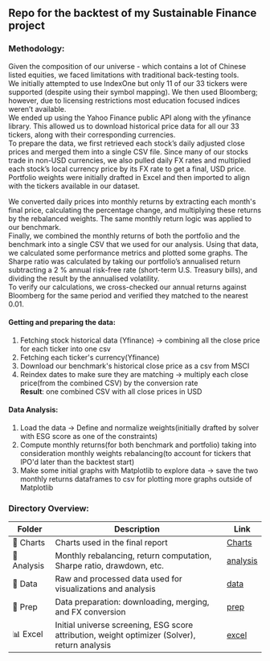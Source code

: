 ## Repo for the backtest of my Sustainable Finance project

### Methodology: 
Given the composition of our universe - which contains a lot of Chinese listed equities, we faced
limitations with traditional back-testing tools.   
We initially attempted to use IndexOne but only 11 of our 33 tickers were supported (despite using their symbol mapping). We then used Bloomberg; however, due to licensing restrictions most education focused indices weren’t available.  
We ended up using the Yahoo Finance public API along with the yfinance library. This allowed us to
download historical price data for all our 33 tickers, along with their corresponding currencies.  
To prepare the data, we first retrieved each stock’s daily adjusted close prices and merged them into a
single CSV file. Since many of our stocks trade in non-USD currencies, we also pulled daily FX rates and
multiplied each stock’s local currency price by its FX rate to get a final, USD price.   
Portfolio weights were initially drafted in Excel and then imported to align with the tickers available in our dataset.  

We converted daily prices into monthly returns by extracting each month's final price, calculating
the percentage change, and multiplying these returns by the rebalanced weights. The same monthly return
logic was applied to our benchmark.  
Finally, we combined the monthly returns of both the portfolio and the benchmark into a single CSV that we used for our analysis. Using that data, we calculated some performance metrics and plotted some graphs. The Sharpe ratio was calculated by taking our portfolio’s annualised return subtracting a 2 % annual risk-free rate (short-term U.S. Treasury bills), and dividing the result by the annualised volatility.  
To verify our calculations, we cross-checked our annual returns against Bloomberg for the same period and verified they matched to the nearest 0.01.  


#### Getting and preparing the data:
1. Fetching stock historical data (Yfinance) -> combining all the close price for each ticker into one csv  
2. Fetching each ticker's currency(Yfinance)
3. Download our benchmark's historical close price as a csv from MSCI
4. Reindex dates to make sure they are matching -> multiply each close price(from the combined CSV) by the conversion rate  
**Result**: one combined CSV with all close prices in USD

#### Data Analysis: 
1. Load the data -> Define and normalize weights(initially drafted by solver with ESG score as one of the constraints)
2. Compute monthly returns(for both benchmark and portfolio) taking into consideration monthly weights rebalancing(to account for tickers that IPO'd later than the backtest start)
3. Make some initial graphs with Matplotlib to explore data
-> save the two monthly returns dataframes to csv for plotting more graphs outside of Matplotlib

### Directory Overview:

| Folder         | Description                                                                  | Link                 |
|----------------|------------------------------------------------------------------------------|----------------------|
| 📁 Charts       | Charts used in the final report                                              | [Charts](./Charts)     |
| 📁 Analysis     | Monthly rebalancing, return computation, Sharpe ratio, drawdown, etc.        | [analysis](./analysis)   |
| 📁 Data         | Raw and processed data used for visualizations and analysis                  | [data](./data)       |
| 📁 Prep         | Data preparation: downloading, merging, and FX conversion                    | [prep](./prep)       |
| 📊 Excel   | Initial universe screening, ESG score attribution, weight optimizer (Solver), return analysis    | [excel](./Sustainable%20Finance%20Universe%20Research.xlsx) |

